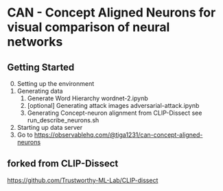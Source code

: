 # CAN - Concept Aligned Neurons for visual comparison of neural networks


## Getting Started
0. Setting up the environment
1. Generating data
    1. Generate Word Hierarchy
    wordnet-2.ipynb
    2. [optional] Generating attack images 
    adversarial-attack.ipynb 
    3. Generating Concept-neuron alignment from CLIP-Dissect
    see run_describe_neurons.sh
2. Starting up data server
3. Go to https://observablehq.com/@tiga1231/can-concept-aligned-neurons



## forked from CLIP-Dissect
https://github.com/Trustworthy-ML-Lab/CLIP-dissect


